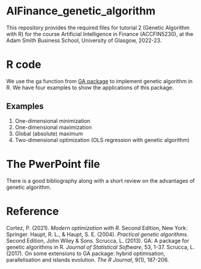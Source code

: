 # AIFinance_genetic_algorithm

This repository provides the required files for tutorial 2 (Genetic Algorithm with R) for the course Artificial Intelligence in Finance (ACCFIN5230), 
at the Adam Smith Business School, University of Glasgow, 2022-23.

# R code
We use the ga function from [GA package](https://cran.r-project.org/web/packages/GA/) to implement genetic algorithm in R. We have four examples to show the applications of this package.

## Examples
1) One-dimensional minimization
2) One-dimensional maximization
3) Global (absolute) maximum 
4) Two-dimensional optimization (OLS regression with genetic algorithm)

# The PwerPoint file
There is a good bibliography along with a short review on the advantages of genetic algorithm.


# Reference
Cortez, P. (2021). *Modern optimization with R*. Second Edition, New York: Springer.
Haupt, R. L., & Haupt, S. E. (2004). *Practical genetic algorithms*. Second Edition, John Wiley & Sons.
Scrucca, L. (2013). GA: A package for genetic algorithms in R. *Journal of Statistical Software*, 53, 1-37.
Scrucca, L. (2017). On some extensions to GA package: hybrid optimisation, parallelisation and islands evolution. *The R Journal*, 9(1), 187-206. 



